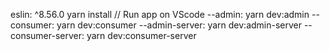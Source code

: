 eslin: ^8.56.0
yarn install
// Run app on VScode
--admin: yarn dev:admin
--consumer: yarn dev:consumer
--admin-server: yarn dev:admin-server
--consumer-server: yarn dev:consumer-server
